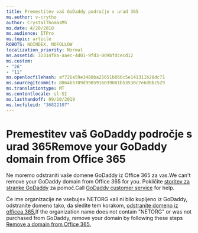 ```yaml
---
title: Premestitev vaš GoDaddy področje s urad 365
ms.author: v-crytho
author: CrystalThomasMS
ms.date: 4/20/2018
ms.audience: ITPro
ms.topic: article
ROBOTS: NOINDEX, NOFOLLOW
localization_priority: Normal
ms.assetid: 32314f8a-aaec-4d01-9fd3-009bfdcecd12
ms.custom:
- "26"
- "11"
ms.openlocfilehash: af726a59e3488ba25651b066c5e141311b28dc71
ms.sourcegitcommit: 8864b5789d9905916039081b53530c7e6d8bc529
ms.translationtype: MT
ms.contentlocale: sl-SI
ms.lasthandoff: 09/10/2019
ms.locfileid: "36822107"
---
```

# <a name="remove-your-godaddy-domain-from-office-365"></a><span data-ttu-id="0a32a-102">Premestitev vaš GoDaddy področje s urad 365</span><span class="sxs-lookup"><span data-stu-id="0a32a-102">Remove your GoDaddy domain from Office 365</span></span>

<span data-ttu-id="0a32a-103">Ne moremo odstraniti vaše domene GoDaddy iz Office 365 za vas.</span><span class="sxs-lookup"><span data-stu-id="0a32a-103">We can't remove your GoDaddy domain from Office 365 for you.</span></span> <span data-ttu-id="0a32a-104">Pokličite [storitev za stranke GoDaddy](https://aka.ms/contact-godaddy) za pomoč.</span><span class="sxs-lookup"><span data-stu-id="0a32a-104">Call [GoDaddy customer service](https://aka.ms/contact-godaddy) for help.</span></span>
  
<span data-ttu-id="0a32a-105">Če ime organizacije ne vsebuje» NETORG «ali ni bilo kupljeno iz GoDaddy, odstranite domeno tako, da sledite tem korakom, [odstranite domeno iz officea 365.](https://docs.microsoft.com/office365/admin/get-help-with-domains/remove-a-domain)</span><span class="sxs-lookup"><span data-stu-id="0a32a-105">If the organization name does not contain "NETORG" or was not purchased from GoDaddy, remove your domain by following these steps [Remove a domain from Office 365.](https://docs.microsoft.com/office365/admin/get-help-with-domains/remove-a-domain)</span></span>
  